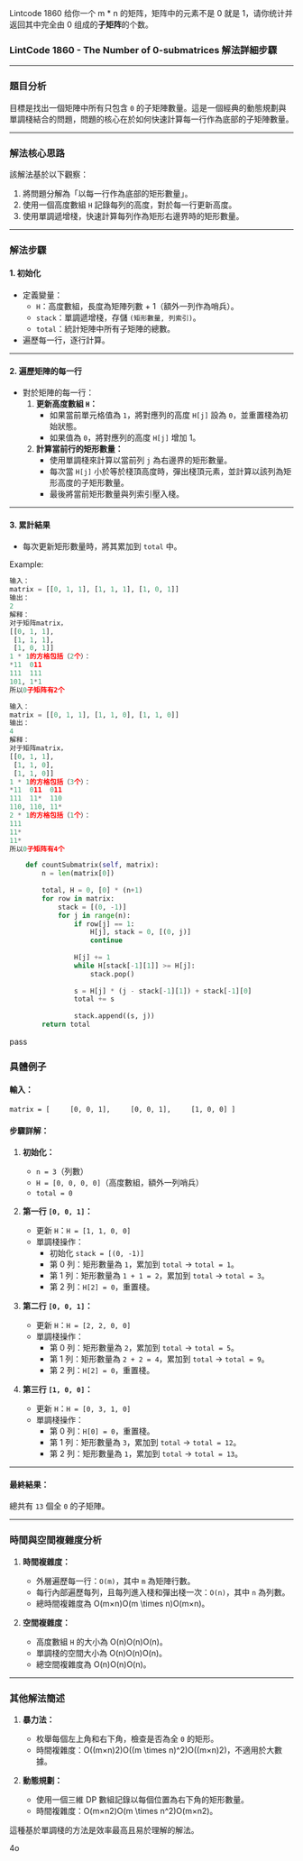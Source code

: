 Lintcode 1860
给你一个 m * n 的矩阵，矩阵中的元素不是 0 就是 1，请你统计并返回其中完全由 0 组成的**子矩阵**的个数。

### **LintCode 1860 - The Number of 0-submatrices 解法詳細步驟**

---

### **題目分析**

目標是找出一個矩陣中所有只包含 `0` 的子矩陣數量。這是一個經典的動態規劃與單調棧結合的問題，問題的核心在於如何快速計算每一行作為底部的子矩陣數量。

---

### **解法核心思路**

該解法基於以下觀察：

1. 將問題分解為「以每一行作為底部的矩形數量」。
2. 使用一個高度數組 `H` 記錄每列的高度，對於每一行更新高度。
3. 使用單調遞增棧，快速計算每列作為矩形右邊界時的矩形數量。

---

### **解法步驟**

#### **1. 初始化**

- 定義變量：
    - `H`：高度數組，長度為矩陣列數 + 1（額外一列作為哨兵）。
    - `stack`：單調遞增棧，存儲 `(矩形數量, 列索引)`。
    - `total`：統計矩陣中所有子矩陣的總數。
- 遍歷每一行，逐行計算。

---

#### **2. 遍歷矩陣的每一行**

- 對於矩陣的每一行：
    1. **更新高度數組 `H`：**
        - 如果當前單元格值為 `1`，將對應列的高度 `H[j]` 設為 `0`，並重置棧為初始狀態。
        - 如果值為 `0`，將對應列的高度 `H[j]` 增加 1。
    2. **計算當前行的矩形數量：**
        - 使用單調棧來計算以當前列 `j` 為右邊界的矩形數量。
        - 每次當 `H[j]` 小於等於棧頂高度時，彈出棧頂元素，並計算以該列為矩形高度的子矩形數量。
        - 最後將當前矩形數量與列索引壓入棧。

---

#### **3. 累計結果**

- 每次更新矩形數量時，將其累加到 `total` 中。

Example:
```python
输入：
matrix = [[0, 1, 1], [1, 1, 1], [1, 0, 1]]
输出：
2
解释：
对于矩阵matrix，
[[0, 1, 1], 
 [1, 1, 1], 
 [1, 0, 1]]
1 * 1的方格包括（2个）：
*11  011
111  111
101, 1*1
所以0子矩阵有2个
```

```python
输入：
matrix = [[0, 1, 1], [1, 1, 0], [1, 1, 0]]
输出：
4
解释：
对于矩阵matrix，
[[0, 1, 1], 
 [1, 1, 0], 
 [1, 1, 0]]
1 * 1的方格包括（3个）：
*11  011  011
111  11*  110
110, 110, 11*
2 * 1的方格包括（1个）：
111
11*
11*
所以0子矩阵有4个
```

```python
    def countSubmatrix(self, matrix):
        n = len(matrix[0])
    
        total, H = 0, [0] * (n+1)
        for row in matrix:
            stack = [(0, -1)]
            for j in range(n):
                if row[j] == 1:
                    H[j], stack = 0, [(0, j)]
                    continue
                
                H[j] += 1
                while H[stack[-1][1]] >= H[j]:
                    stack.pop()
                
                s = H[j] * (j - stack[-1][1]) + stack[-1][0]
                total += s
                
                stack.append((s, j))
        return total
```
pass

### **具體例子**

#### 輸入：

`matrix = [     [0, 0, 1],     [0, 0, 1],     [1, 0, 0] ]`

#### 步驟詳解：

1. **初始化：**
    
    - `n = 3`（列數）
    - `H = [0, 0, 0, 0]`（高度數組，額外一列哨兵）
    - `total = 0`
2. **第一行 `[0, 0, 1]`：**
    
    - 更新 `H`：`H = [1, 1, 0, 0]`
    - 單調棧操作：
        - 初始化 `stack = [(0, -1)]`
        - 第 0 列：矩形數量為 `1`，累加到 `total` -> `total = 1`。
        - 第 1 列：矩形數量為 `1 + 1 = 2`，累加到 `total` -> `total = 3`。
        - 第 2 列：`H[2] = 0`，重置棧。
3. **第二行 `[0, 0, 1]`：**
    
    - 更新 `H`：`H = [2, 2, 0, 0]`
    - 單調棧操作：
        - 第 0 列：矩形數量為 `2`，累加到 `total` -> `total = 5`。
        - 第 1 列：矩形數量為 `2 + 2 = 4`，累加到 `total` -> `total = 9`。
        - 第 2 列：`H[2] = 0`，重置棧。
4. **第三行 `[1, 0, 0]`：**
    
    - 更新 `H`：`H = [0, 3, 1, 0]`
    - 單調棧操作：
        - 第 0 列：`H[0] = 0`，重置棧。
        - 第 1 列：矩形數量為 `3`，累加到 `total` -> `total = 12`。
        - 第 2 列：矩形數量為 `1`，累加到 `total` -> `total = 13`。

---

#### **最終結果：**

總共有 `13` 個全 `0` 的子矩陣。

---

### **時間與空間複雜度分析**

1. **時間複雜度：**
    
    - 外層遍歷每一行：`O(m)`，其中 `m` 為矩陣行數。
    - 每行內部遍歷每列，且每列進入棧和彈出棧一次：`O(n)`，其中 `n` 為列數。
    - 總時間複雜度為 O(m×n)O(m \times n)O(m×n)。
2. **空間複雜度：**
    
    - 高度數組 `H` 的大小為 O(n)O(n)O(n)。
    - 單調棧的空間大小為 O(n)O(n)O(n)。
    - 總空間複雜度為 O(n)O(n)O(n)。

---

### **其他解法簡述**

1. **暴力法：**
    
    - 枚舉每個左上角和右下角，檢查是否為全 `0` 的矩形。
    - 時間複雜度：O((m×n)2)O((m \times n)^2)O((m×n)2)，不適用於大數據。
2. **動態規劃：**
    
    - 使用一個三維 DP 數組記錄以每個位置為右下角的矩形數量。
    - 時間複雜度：O(m×n2)O(m \times n^2)O(m×n2)。

這種基於單調棧的方法是效率最高且易於理解的解法。

4o